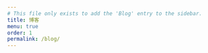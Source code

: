 ```yaml
---
# This file only exists to add the 'Blog' entry to the sidebar.
title: 博客
menu: true
order: 1
permalink: /blog/
---
```

